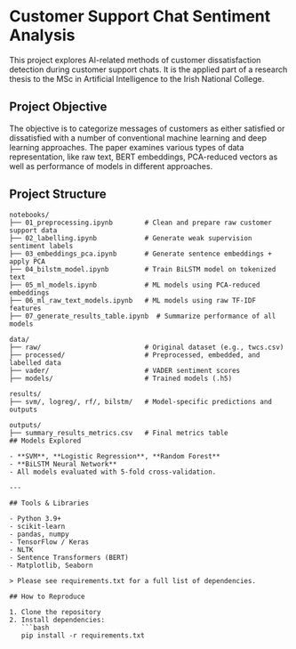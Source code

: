 # Customer Support Chat Sentiment Analysis

This project explores AI-related methods of customer dissatisfaction detection during customer support chats. It is the applied part of a research thesis to the MSc in Artificial Intelligence to the Irish National College.

## Project Objective

The objective is to categorize messages of customers as either satisfied or dissatisfied with a number of conventional machine learning and deep learning approaches. The paper examines various types of data representation, like raw text, BERT embeddings, PCA-reduced vectors as well as performance of models in different approaches.

## Project Structure

```plaintext
notebooks/
├── 01_preprocessing.ipynb        # Clean and prepare raw customer support data
├── 02_labelling.ipynb            # Generate weak supervision sentiment labels
├── 03_embeddings_pca.ipynb       # Generate sentence embeddings + apply PCA
├── 04_bilstm_model.ipynb         # Train BiLSTM model on tokenized text
├── 05_ml_models.ipynb            # ML models using PCA-reduced embeddings
├── 06_ml_raw_text_models.ipynb   # ML models using raw TF-IDF features
├── 07_generate_results_table.ipynb  # Summarize performance of all models

data/
├── raw/                          # Original dataset (e.g., twcs.csv)
├── processed/                    # Preprocessed, embedded, and labelled data
├── vader/                        # VADER sentiment scores
├── models/                       # Trained models (.h5)

results/
├── svm/, logreg/, rf/, bilstm/   # Model-specific predictions and outputs

outputs/
├── summary_results_metrics.csv   # Final metrics table
## Models Explored

- **SVM**, **Logistic Regression**, **Random Forest**
- **BiLSTM Neural Network**
- All models evaluated with 5-fold cross-validation.

---

## Tools & Libraries

- Python 3.9+
- scikit-learn
- pandas, numpy
- TensorFlow / Keras
- NLTK
- Sentence Transformers (BERT)
- Matplotlib, Seaborn

> Please see requirements.txt for a full list of dependencies.

## How to Reproduce

1. Clone the repository
2. Install dependencies:
   ```bash
   pip install -r requirements.txt
   ```
